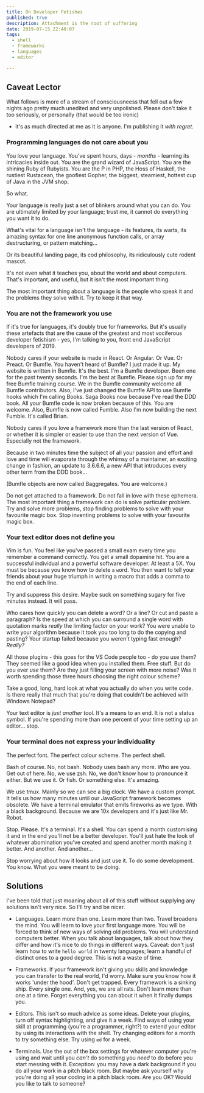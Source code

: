 ```yaml
---
title: On Developer Fetishes
published: true
description: Attachment is the root of suffering
date: 2019-07-15 22:48:07
tags:
  - shell
  - frameworks
  - languages
  - editor

---
```


## Caveat Lector

What follows is more of a stream of consciousneess that fell out a
few nights ago pretty much unedited and very unpolished. Please
don't take it too seriously, or personally (that would be too ironic)
-  it's as much directed at me as it is anyone. I'm publishing it
_with regret_.

### Programming languages do not care about you

You love your language. You've spent hours, days - _months_ -
learning its intricacies inside out. You are the grand wizard of
JavaScript. You are the shining Ruby of Rubyists. You are the P in
PHP, the Hoss of Haskell, the rustiest Rustacean, the goofiest
Gopher, the biggest, steamiest, hottest cup of Java in the JVM shop.

So what.

Your language is really just a set of blinkers around what you can
do. You are ultimately limited by your language; trust me, it cannot
do everything you want it to do.

What's vital for a language isn't the language - its features, its
warts, its amazing syntax for one line anonymous function calls,
or array destructuring, or pattern matching...

Or its beautiful landing page, its cod philosophy, its ridiculously
cute rodent mascot.

It's not even what it teaches you, about the world and about
computers. That's important, and useful, but it isn't the most
important thing.

The most important thing about a language is the people who speak
it and the problems they solve with it. Try to keep it that way.

### You are not the framework you use

If it's true for languages, it's doubly true for frameworks. But
it's usually these artefacts that are the cause of the greatest and
most vociferous developer fetishism - yes, I'm talking to you, front
end JavaScript developers of 2019.

Nobody cares if your website is made in React. Or Angular. Or Vue.
Or Preact. Or Bumfle. You haven't heard of Bumfle? I just made it
up. My website is written in Bumfle. It's the best. I'm a Bumfle
developer. Been one for the past twenty seconds. I'm the best at
Bumfle. Please sign up for my free Bumfle training course. We in
the Bumfle community welcome all Bumfle contributors. Also, I've
just changed the Bumfle API to use Bumfle hooks which I'm calling
Books. Saga Books now because I've read the DDD book. All your
Bumfle code is now broken because of this. You are welcome. Also,
Bumfle is now called Fumble. Also I'm now building the next Fumble.
It's called Brian.

Nobody cares if you love a framework more than the last version of
React, or whether it is simpler or easier to use than the next
version of Vue. Especially not the framework.

Because in two minutes time the subject of all your passion and
effort and love and time will evaporate through the whimsy of a
maintainer, an exciting change in fashion, an update to 3.6.6.6, a
new API that introduces every other term from the DDD book...

(Bumfle objects are now called Baggregates. You are welcome.)

Do not get attached to a framework. Do not fall in love with these
ephemera. The most important thing a framework can do is solve
particular problem. Try and solve more problems, stop finding
problems to solve with your favourite magic box. Stop inventing
problems to solve with your favourite magic box.

### Your text editor does not define you

Vim is fun. You feel like you've passed a small exam every time you
remember a command correctly. You get a small dopamine hit. You are
a successful individual and a powerful software developer. At least
a 5X. You must be because you know how to `d`elete `a` `w`ord. You
then want to tell your friends about your huge triumph in writing
a macro that adds a comma to the end of each line.

Try and suppress this desire. Maybe suck on something sugary for
five minutes instead. It will pass.

Who cares how quickly you can delete a word? Or a line? Or cut and
paste a paragraph? Is the speed at which you can surround a single
word with quotation marks _really_ the limiting factor on your work?
You were unable to write your algorithm because it took you too
long to do the copying and pasting? Your startup failed because you
weren't typing fast enough? _Really?_

All those plugins - this goes for the VS Code people too - do you
use them? They seemed like a good idea when you installed them.
Free stuff. But do you ever _use_ them? Are they just filling your
screen with more noise? Was it worth spending those three hours
choosing the right colour scheme?

Take a good, long, hard look at what you actually do when you write
code. Is there really that much that you're doing that couldn't be
achieved with Windows Notepad?

Your text editor is _just another tool_. It's a means to an end.
It is not a status symbol. If you're spending more than one percent
of your time setting up an editor... stop.

### Your terminal does not express your individuality

The perfect font. The perfect colour scheme. The perfect shell.

Bash of course. No, not bash. Nobody uses bash any more. Who are
you. Get out of here. No, we use zsh. No, we don't know how to
pronounce it either. But we use it. Or fish. Or something else.
It's amazing.

We use tmux. Mainly so we can see a big clock. We have a custom
prompt. It tells us how many minutes until our JavaScript framework
becomes obsolete. We have a terminal emulator that emits fireworks
as we type. With a black background. Because we are 10x developers
and it's just like Mr. Robot.

Stop. Please. It's a terminal. It's a shell. You can spend a month
customising it and in the end you'll not be a better developer.
You'll just hate the look of whatever abomination you've created
and spend another month making it better. And another. And another...

Stop worrying about how it looks and just use it. To do some
development. You know. What you were meant to be doing.

## Solutions

I've been told that just moaning about all of this stuff without
supplying any solutions isn't very nice. So I'll try and be nicer.

- Languages. Learn more than one. Learn more than two. Travel
broadens the mind. You will learn to love your first language more.
You will be forced to think of new ways of solving old problems.
You will understand computers better. When you talk about languages,
talk about how they differ and how it's nice to do things in different
ways. Caveat: don't just learn how to write `hello world` in twenty
languages; learn a handful of distinct ones to a good degree. This
is not a waste of time.

- Frameworks. If your framework isn't giving you skills and knowledge
you can transfer to the real world, I'd worry. Make sure you know
how it works 'under the hood'. Don't get trapped. Every framework
is a sinking ship. Every single one. And, yes, we are all rats.
Don't learn more than one at a time. Forget everything you can about
it when it finally dumps you.

- Editors. This isn't so much advice as some ideas. Delete your
plugins, turn off syntax highlighting, and give it a week. Find
ways of using your skill at programming (you're a programmer, right?)
to extend your editor by using its interactions with the shell. Try
changing editors for a month to try something else. Try using `ed`
for a week.

- Terminals. Use the out of the box settings for whatever computer
you're using and wait until you _can't_ do something you _need_ to
do before you start messing with it. Exception: you may have a dark
background if you do all your work in a pitch black room. But maybe
ask yourself why you're doing all your coding in a pitch black room.
Are you OK? Would you like to talk to someone?
